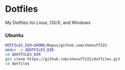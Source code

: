 # Dotfiles
My Dotfiles for Linux, OS/X, and Windows


### Ubuntu

```bash
DOTFILES_DIR=$HOME/Repos/github.com/shonuff222
mkdir -p $DOTFILES_DIR
cd $DOTFILES_DIR
git clone https://github.com/shonuff222/dotfiles.git
cd dotfiles
```
